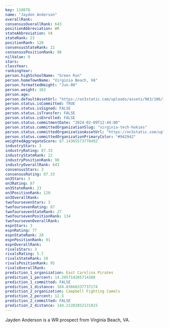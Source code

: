 ```yaml
---
key: 110878
name: "Jayden Anderson"
overallRank: 
consensusOverallRank: 643
positionAbbreviation: WR
stateAbbreviation: VA
stateRank: 23
positionRank: 120
consensusStateRank: 22
consensusPositionRank: 98
nilValue: 0
stars: 
classYear: 
rankingYear: 
person.highSchoolName: "Green Run"
person.homeTownName: "Virginia Beach, VA"
person.formattedHeight: "Jun-00"
person.weight: 162
person.age: 
person.defaultAssetUrl: "https://on3static.com/uploads/assets/963/106/106963.jpg"
person.status.isCommitted: TRUE
person.status.isSigned: FALSE
person.status.isTransfer: FALSE
person.status.isEnrolled: FALSE
person.status.commitmentDate: "2024-02-09T12:44:00"
person.status.committedOrganizationSlug: "virginia-tech-hokies"
person.status.committedOrganizationAssetUrl: "https://on3static.com/uploads/assets/334/150/150334.svg"
person.status.committedOrganizationPrimaryColor: "#942942"
weightedAggregateScore: 87.14365573770492
industryStars: 3
industryRating: 87.33
industryStateRank: 22
industryPositionRank: 98
industryOverallRank: 643
consensusStars: 3
consensusRating: 87.33
on3Stars: 3
on3Rating: 87
on3StateRank: 23
on3PositionRank: 120
on3OverallRank: 
twofoursevenStars: 3
twofoursevenRating: 87
twofoursevenStateRank: 27
twofoursevenPositionRank: 134
twofoursevenOverallRank: 
espnStars: 3
espnRating: 77
espnStateRank: 20
espnPositionRank: 91
espnOverallRank: 
rivalsStars: 3
rivalsRating: 5.7
rivalsStateRank: 18
rivalsPositionRank: 95
rivalsOverallRank: 
prediction_1_organization: East Carolina Pirates
prediction_1_percent: 14.285714285714288
prediction_1_committed: FALSE
prediction_1_distance: 104.03666337737174
prediction_2_organization: Campbell Fighting Camels
prediction_2_percent: 12.5
prediction_2_committed: FALSE
prediction_2_distance: 144.22202852131915
---
```

Jayden Anderson is a WR prospect from Virginia Beach, VA.